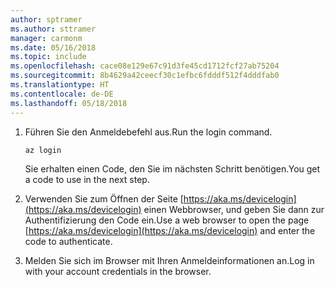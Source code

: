 ```yaml
---
author: sptramer
ms.author: sttramer
manager: carmonm
ms.date: 05/16/2018
ms.topic: include
ms.openlocfilehash: cace08e129e67c91d3fe45cd1712fcf27ab75204
ms.sourcegitcommit: 8b4629a42ceecf30c1efbc6fdddf512f4dddfab0
ms.translationtype: HT
ms.contentlocale: de-DE
ms.lasthandoff: 05/18/2018
---
```

1. <span data-ttu-id="3bf23-101">Führen Sie den Anmeldebefehl aus.</span><span class="sxs-lookup"><span data-stu-id="3bf23-101">Run the login command.</span></span>

    ```azurecli-interactive
    az login
    ```

   <span data-ttu-id="3bf23-102">Sie erhalten einen Code, den Sie im nächsten Schritt benötigen.</span><span class="sxs-lookup"><span data-stu-id="3bf23-102">You get a code to use in the next step.</span></span>

2. <span data-ttu-id="3bf23-103">Verwenden Sie zum Öffnen der Seite [https://aka.ms/devicelogin](https://aka.ms/devicelogin) einen Webbrowser, und geben Sie dann zur Authentifizierung den Code ein.</span><span class="sxs-lookup"><span data-stu-id="3bf23-103">Use a web browser to open the page [https://aka.ms/devicelogin](https://aka.ms/devicelogin) and enter the code to authenticate.</span></span>

3. <span data-ttu-id="3bf23-104">Melden Sie sich im Browser mit Ihren Anmeldeinformationen an.</span><span class="sxs-lookup"><span data-stu-id="3bf23-104">Log in with your account credentials in the browser.</span></span>